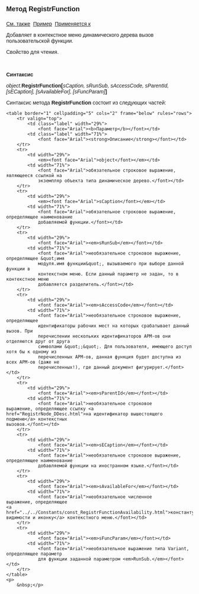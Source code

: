 ﻿<html>
<head>
<title>AsDataDesc\RegistrFunction</title>
</head>

<body>

<p><font size="4" face="Arial"><strong>Метод RegistrFunction<br>
<br>
</strong></font><font face="Arial"><a href="../AsDataDesc.html">См. 
также</a>&nbsp; <u>Пример</u>&nbsp; <a href="../AsDataDesc.html">Применяется 
к</a></font></p>

<p><font face="Arial">Добавляет в контекстное меню динамического дерева вызов пользовательской функции.</font></p>

<p><font face="Arial">Свойство для чтения. </font></p>

<p class="label">&nbsp;</p>

<p class="label"><font face="Arial"><b>Синтаксис</b></font></p>

<p><font face="Arial"><em>object.</em><strong>RegistrFunction[</strong><em>sCaption, sRunSub, 
    sAccessCode, sParentId, [sECaption], [sAvailableFor], 
    [sFuncParam]</em><strong>]</strong></font></p>

<p><font face="Arial">Синтаксис метода <strong>RegistrFunction</strong>
состоит из следующих частей:</font></p>

    <table border="1" cellpadding="5" cols="2" frame="below" rules="rows">
        <tr valign="top">
            <td class="label" width="29%">
                <font face="Arial"><b>Параметр</b></font></td>
            <td class="label" width="71%">
                <font face="Arial"><strong>Описание</strong></font></td>
        </tr>
        <tr>
            <td width="29%">
                <em><font face="Arial">object</font></em></td>
            <td width="71%">
                <font face="Arial">обязательное строковое выражение, являющееся ссылкой на 
                экземпляр объекта типа динамическое дерево.</font></td>
        </tr>
        <tr>
            <td width="29%">
                <em><font face="Arial">sCaption</font></em></td>
            <td width="71%">
                <font face="Arial">обязательное строковое выражение, определяющее наименование 
                добавляемой функции.</font></td>
        </tr>
        <tr>
            <td width="29%">
                <font face="Arial"><em>sRunSub</em></font></td>
            <td width="71%">
                <font face="Arial">необязательное строковое выражение, определяющее &quot;имя 
                модуля.имя функции&quot;, вызываемого при выборе данной функции в 
                контекстном меню. Если данный параметр не задан, то в контекстное меню 
                добавляется разделитель.</font></td>
        </tr>
        <tr>
            <td width="29%">
                <font face="Arial"><em>sAccessCode</em></font></td>
            <td width="71%">
                <font face="Arial">необязательное строковое выражение, определяющее 
                идентификаторы рабочих мест на которых срабатывает данный вызов. При 
                перечислении нескольких идентификаторов АРМ-ов они отделяются друг от друга 
                символами &quot;;&quot;. Для пользователя, имеющего доступ хотя бы к одному из 
                перечисленных АРМ-ов, данная функция будет доступна из всех АРМ-ов (даже не 
                перечисленных!), где данный документ фигурирует.</font></td>
        </tr>
        <tr>
            <td width="29%">
                <font face="Arial"><em>sParentId</em></font></td>
            <td width="71%">
                <font face="Arial">необязательное строковое 
	выражение, определяющее ссылку <a
    href="RegistrNode_DDesc.html">на идентификатор вышестоящего подменю</a> контекстных 
	вызовов.</font></td>
        </tr>
        <tr>
            <td width="29%">
                <font face="Arial"><em>sECaption</em></font></td>
            <td width="71%">
                <font face="Arial">необязательное строковое выражение, определяющее наименование 
                добавляемой функции на иностранном языке.</font></td>
        </tr>
        <tr>
            <td width="29%">
                <font face="Arial"><em>sAvailableFor</em></font></td>
            <td width="71%">
                <font face="Arial">необязательное численное
	выражение, определяющее 
	<a href="../../Constants/const_RegistrFunctionAvailability.html">константу 
	видимости и иконку</a> контекстного меню.</font></td>
        </tr>
        <tr>
            <td width="29%">
                <font face="Arial"><em>sFuncParam</em></font></td>
            <td width="71%">
                <font face="Arial">необязательное выражение типа Variant, определяющее параметр 
                для функции заданной параметром <em>RunSub.</em></font></td>
        </tr>
    </table>
    <p>
        &nbsp;</p>
</body>
</html>
